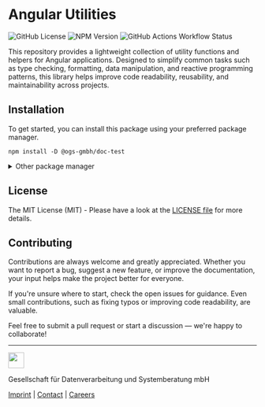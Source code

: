 # Angular Utilities
![GitHub License](https://img.shields.io/github/license/OGS-GmbH/doc-test?color=0f434e)
![NPM Version](https://img.shields.io/npm/v/%40ogs-gmbh%2Fdoc-test?color=0f434e)
![GitHub Actions Workflow Status](https://img.shields.io/github/actions/workflow/status/OGS-GmbH/doc-test/main-deploy.yml?color=0f434e)

This repository provides a lightweight collection of utility functions and helpers for Angular applications. Designed to simplify common tasks such as type checking, formatting, data manipulation, and reactive programming patterns, this library helps improve code readability, reusability, and maintainability across projects.

## Installation
To get started, you can install this package using your preferred package manager.
````shell
npm install -D @ogs-gmbh/doc-test
````

<details>
<summary>Other package manager</summary>
<br />

````shell
yarn add -D @ogs-gmbh/doc-test
````

````shell
pnpm install -D @ogs-gmbh/doc-test
````

</details>

## License
The MIT License (MIT) - Please have a look at the [LICENSE file](./LICENSE) for more details.

## Contributing
Contributions are always welcome and greatly appreciated. Whether you want to report a bug, suggest a new feature, or improve the documentation, your input helps make the project better for everyone.

If you're unsure where to start, check the open issues for guidance. Even small contributions, such as fixing typos or improving code readability, are valuable.

Feel free to submit a pull request or start a discussion — we're happy to collaborate!

---

<a href="https://www.ogs.de/en/"><img src="https://www.ogs.de/fileadmin/templates/main/img/logo.png" height="32" style="height:32px; width:auto;"/></a>
<p>Gesellschaft für Datenverarbeitung und Systemberatung mbH</p>

[Imprint](https://www.ogs.de/en/imprint/) | [Contact](https://www.ogs.de/en/contact/) | [Careers](https://www.ogs.de/en/about-ogs/#Careers)
